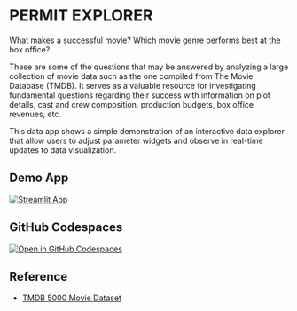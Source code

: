 # PERMIT EXPLORER


What makes a successful movie? Which movie genre performs best at the box office?

These are some of the questions that may be answered by analyzing a large collection of movie data such as the one compiled from The Movie Database (TMDB). It serves as a valuable resource for investigating fundamental questions regarding their success with information on plot details, cast and crew composition, production budgets, box office revenues, etc.

This data app shows a simple demonstration of an interactive data explorer that allow users to adjust parameter widgets and observe in real-time updates to data visualization.

## Demo App

[![Streamlit App](https://static.streamlit.io/badges/streamlit_badge_black_white.svg)](https://interactive-data-explorer-template.streamlit.app/)

## GitHub Codespaces

[![Open in GitHub Codespaces](https://github.com/codespaces/badge.svg)](https://codespaces.new/dataprofessor/movies-explorer?quickstart=1)

## Reference

- [TMDB 5000 Movie Dataset](https://www.kaggle.com/datasets/tmdb/tmdb-movie-metadata)
  
